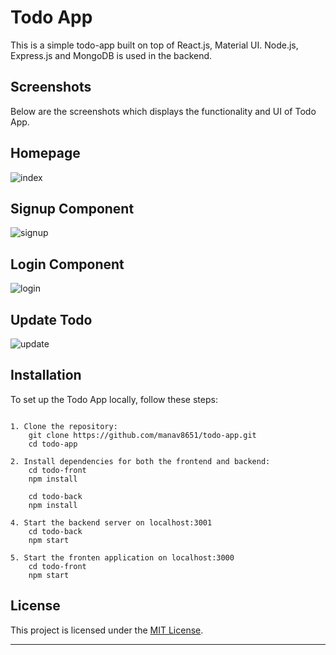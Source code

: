 # Todo App

This is a simple todo-app built on top of React.js, Material UI. Node.js, Express.js and MongoDB is used in the backend.


## Screenshots 
Below are the screenshots which displays the functionality and UI of Todo App.

## Homepage
![index](https://github.com/manav8651/todo-app/assets/60431245/d5a70492-2e95-4ed6-8533-4caecad9d4bf)

## Signup Component
![signup](https://github.com/manav8651/todo-app/assets/60431245/cee55b8c-72eb-4680-94a6-54f0a3e9252d)

## Login Component
![login](https://github.com/manav8651/todo-app/assets/60431245/9dc725d3-a2bd-4841-ab61-71e2dfd6340f)

## Update Todo
![update](https://github.com/manav8651/todo-app/assets/60431245/9f628314-6934-4bac-b540-b42421e18038)


## Installation

To set up the Todo App locally, follow these steps:

```

1. Clone the repository:
    git clone https://github.com/manav8651/todo-app.git
    cd todo-app

2. Install dependencies for both the frontend and backend:
    cd todo-front
    npm install

    cd todo-back
    npm install

4. Start the backend server on localhost:3001
    cd todo-back
    npm start

5. Start the fronten application on localhost:3000
    cd todo-front
    npm start

```

## License

This project is licensed under the [MIT License](LICENSE).

---
